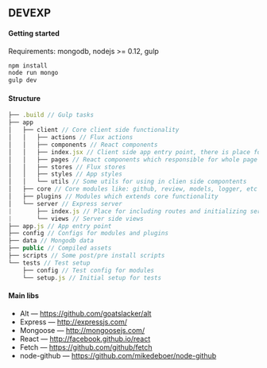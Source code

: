## DEVEXP

#### Getting started
Requirements: mongodb, nodejs >= 0.12, gulp

```bash
npm install
node run mongo
gulp dev
```

#### Structure
```js
├── .build // Gulp tasks
├── app
│   ├── client // Core client side functionality
│   │   ├── actions // Flux actions
│   │   ├── components // React components
│   │   ├── index.jsx // Client side app entry point, there is place for including new routes
│   │   ├── pages // React components which responsible for whole page rendering
│   │   ├── stores // Flux stores
│   │   ├── styles // App styles
│   │   └── utils // Some utils for using in clien side compontents
│   ├── core // Core modules like: github, review, models, logger, etc
│   ├── plugins // Modules which extends core functionality
│   └── server // Express server
|       ├── index.js // Place for including routes and initializing server side part of plugins
|       └── views // Server side views
├── app.js // App entry point
├── config // Configs for modules and plugins
├── data // Mongodb data
├── public // Compiled assets
├── scripts // Some post/pre install scripts
└── tests // Test setup
    ├── config // Test config for modules
    └── setup.js // Initial setup for tests
```

#### Main libs

* Alt — https://github.com/goatslacker/alt
* Express — http://expressjs.com/
* Mongoose — http://mongoosejs.com/
* React — http://facebook.github.io/react
* Fetch — https://github.com/github/fetch
* node-github — https://github.com/mikedeboer/node-github
